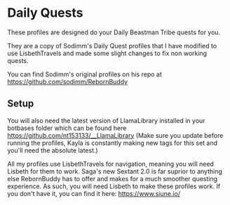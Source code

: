 # Daily Quests

These profiles are designed do your Daily Beastman Tribe quests for you.

They are a copy of Sodimm's Daily Quest profiles that I have modified to use LisbethTravels and made some slight changes to fix non working quests.

You can find Sodimm's original profiles on his repo at https://github.com/sodimm/RebornBuddy

## Setup

You will also need the latest version of LlamaLibrary installed in your botbases folder which can be found here https://github.com/nt153133/__LlamaLibrary
(Make sure you update before running the profiles, Kayla is constantly making new tags for this set and you'll need the absolute latest.)

All my profiles use LisbethTravels for navigation, meaning you will need Lisbeth for them to work. Saga's new Sextant 2.0 is far suprior to anything else RebornBuddy has to offer and makes for a much smoother questing experience. As such, you will need Lisbeth to make these profiles work. If you don't have it, you can find it here: https://www.siune.io/

